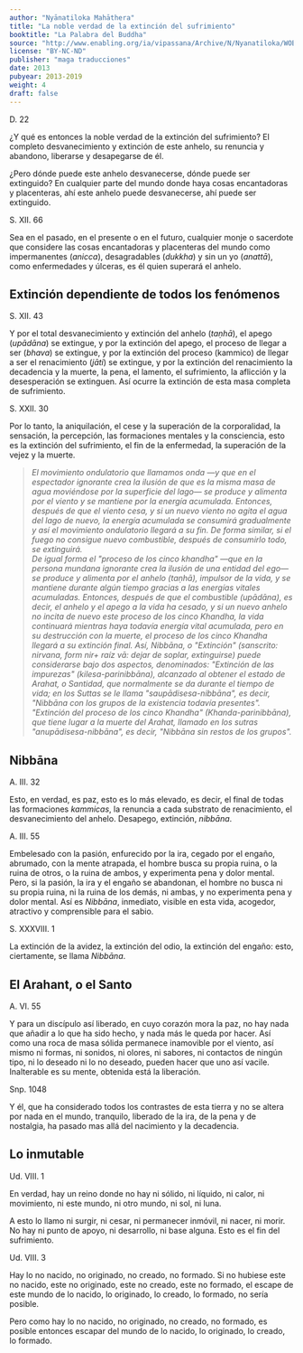 ```yaml
---
author: "Nyānatiloka Mahāthera"
title: "La noble verdad de la extinción del sufrimiento"
booktitle: "La Palabra del Buddha"
source: "http://www.enabling.org/ia/vipassana/Archive/N/Nyanatiloka/WOB/index.html"
license: "BY-NC-ND"
publisher: "maga traducciones"
date: 2013
pubyear: 2013-2019
weight: 4
draft: false
---
```

D. 22  

¿Y qué es entonces la noble verdad de la extinción del sufrimiento? El completo desvanecimiento y extinción de este anhelo, su renuncia y abandono, liberarse y desapegarse de él.  

¿Pero dónde puede este anhelo desvanecerse, dónde puede ser extinguido? En cualquier parte del mundo donde haya cosas encantadoras y placenteras, ahí este anhelo puede desvanecerse, ahí puede ser extinguido.  

S. XII. 66  

Sea en el pasado, en el presente o en el futuro, cualquier monje o sacerdote que considere las cosas encantadoras y placenteras del mundo como impermanentes (*anicca*), desagradables (*dukkha*) y sin un yo (*anattā*), como enfermedades y úlceras, es él quien superará el anhelo.  

## Extinción dependiente de todos los fenómenos  

S. XII. 43  

Y por el total desvanecimiento y extinción del anhelo (*taṇhā*), el apego (*upādāna*) se extingue, y por la extinción del apego, el proceso de llegar a ser (*bhava*) se extingue, y por la extinción del proceso (kammico) de llegar a ser el renacimiento (*jāti*) se extingue, y por la extinción del renacimiento la decadencia y la muerte, la pena, el lamento, el sufrimiento, la aflicción y la desesperación se extinguen. Así ocurre la extinción de esta masa completa de sufrimiento.  

S. XXII. 30  

Por lo tanto, la aniquilación, el cese y la superación de la corporalidad, la sensación, la percepción, las formaciones mentales y la consciencia, esto es la extinción del sufrimiento, el fin de la enfermedad, la superación de la vejez y la muerte.  

> *El movimiento ondulatorio que llamamos onda —y que en el espectador ignorante crea la ilusión de que es la misma masa de agua moviéndose por la superficie del lago— se produce y alimenta por el viento y se mantiene por la energía acumulada. Entonces, después de que el viento cesa, y si un nuevo viento no agita el agua del lago de nuevo, la energía acumulada se consumirá gradualmente y así el movimiento ondulatorio llegará a su fin. De forma similar, si el fuego no consigue nuevo combustible, después de consumirlo todo, se extinguirá.  
De igual forma el "proceso de los cinco khandha" —que en la persona mundana ignorante crea la ilusión de una entidad del ego— se produce y alimenta por el anhelo (taṇhā), impulsor de la vida, y se mantiene durante algún tiempo gracias a las energías vitales acumuladas. Entonces, después de que el combustible (upādāna), es decir, el anhelo y el apego a la vida ha cesado, y si un nuevo anhelo no incita de nuevo este proceso de los cinco Khandha, la vida continuará mientras haya todavía energía vital acumulada, pero en su destrucción con la muerte, el proceso de los cinco Khandha llegará a su extinción final.
Así, Nibbāna, o "Extinción" (sanscrito: nirvana, form nir+ raíz vā: dejar de soplar, extinguirse) puede considerarse bajo dos aspectos, denominados:
"Extinción de las impurezas" (kilesa-parinibbāna), alcanzado al obtener el estado de Arahat, o Santidad, que normalmente se da durante el tiempo de vida; en los Suttas se le llama "saupādisesa-nibbāna", es decir, "Nibbāna con los grupos de la existencia todavía presentes".
"Extinción del proceso de los cinco Khandha" (Khanda-parinibbāna), que tiene lugar a la muerte del Arahat, llamado en los sutras "anupādisesa-nibbāna", es decir, "Nibbāna sin restos de los grupos".*  

## Nibbāna  

A. III. 32  

Esto, en verdad, es paz, esto es lo más elevado, es decir, el final de todas las formaciones *kammicas*, la renuncia a cada substrato de renacimiento, el desvanecimiento del anhelo. Desapego, extinción, *nibbāna*.  

A. III. 55  

Embelesado con la pasión, enfurecido por la ira, cegado por el engaño, abrumado, con la mente atrapada, el hombre busca su propia ruina, o la ruina de otros, o la ruina de ambos, y experimenta pena y dolor mental. Pero, si la pasión, la ira y el engaño se abandonan, el hombre no busca ni su propia ruina, ni la ruina de los demás, ni ambas, y no experimenta pena y dolor mental. Así es *Nibbāna*, inmediato, visible en esta vida, acogedor, atractivo y comprensible para el sabio.  

S. XXXVIII. 1  

La extinción de la avidez, la extinción del odio, la extinción del engaño: esto, ciertamente, se llama *Nibbāna*.  

## El Arahant, o el Santo  

A. VI. 55  

Y para un discípulo así liberado, en cuyo corazón mora la paz, no hay nada que añadir a lo que ha sido hecho, y nada más le queda por hacer. Así como una roca de masa sólida permanece inamovible por el viento, así mismo ni formas, ni sonidos, ni olores, ni sabores, ni contactos de ningún tipo, ni lo deseado ni lo no deseado, pueden hacer que uno así vacile. Inalterable es su mente, obtenida está la liberación.  

Snp. 1048  

Y él, que ha considerado todos los contrastes de esta tierra y no se altera por nada en el mundo, tranquilo, liberado de la ira, de la pena y de nostalgia, ha pasado mas allá del nacimiento y la decadencia.  

## Lo inmutable  

Ud. VIII. 1  

En verdad, hay un reino donde no hay ni sólido, ni líquido, ni calor, ni movimiento, ni este mundo, ni otro mundo, ni sol, ni luna.  

A esto lo llamo ni surgir, ni cesar, ni permanecer inmóvil, ni nacer, ni morir. No hay ni punto de apoyo, ni desarrollo, ni base alguna. Esto es el fin del sufrimiento.  

Ud. VIII. 3  

Hay lo no nacido, no originado, no creado, no formado. Si no hubiese este no nacido, este no originado, este no creado, este no formado, el escape de este mundo de lo nacido, lo originado, lo creado, lo formado, no sería posible.  

Pero como hay lo no nacido, no originado, no creado, no formado, es posible entonces escapar del mundo de lo nacido, lo originado, lo creado, lo formado.  
